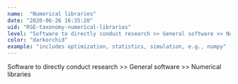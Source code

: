 ```yaml
---
name:  "Numerical libraries"
date: "2020-06-26 16:35:20"
uid: "RSE-taxonomy-numerical-libraries"
level: "Software to directly conduct research >> General software >> Numerical libraries"
color: "darkorchid"
example: "includes optimization, statistics, simulation, e.g., numpy" 
---
```


Software to directly conduct research >> General software >> Numerical libraries